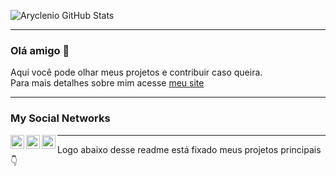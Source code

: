 ![Aryclenio GitHub Stats](https://github-readme-stats.vercel.app/api?username=AlexDjon&show_icons=true)

---

### Olá amigo 👋
Aqui você pode olhar meus projetos e contribuir caso queira. <br />
Para mais detalhes sobre mim acesse [meu site](https://welcometoalex.space)

---

### My Social Networks
<a target="_blank" href="https://www.linkedin.com/in/aryclenio-barros-060322135/">
  <img align="left" alt="LinkdeIN" width="22px" src="https://cdn.jsdelivr.net/npm/simple-icons@v3/icons/linkedin.svg" />
</a>
<a target="_blank" href="https://api.whatsapp.com/send?phone=5545998031093">
  <img align="left" alt="Whatsapp" width="22px" src="https://cdn.jsdelivr.net/npm/simple-icons@v3/icons/whatsapp.svg" />
</a>
<a target="_blank" href="mailto:alexdjonata30@gmail.com">
  <img align="left" alt="Gmail" width="22px" src="https://cdn.jsdelivr.net/npm/simple-icons@v3/icons/gmail.svg" />
</a>

---


Logo abaixo desse readme está fixado meus projetos principais 👇
